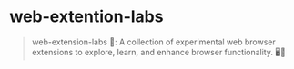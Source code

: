 # web-extention-labs

> web-extension-labs 🚀: A collection of experimental web browser extensions to explore, learn, and enhance browser functionality. 🖥️🔧
